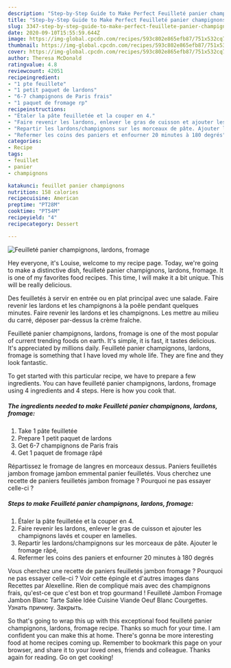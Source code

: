 ```yaml
---
description: "Step-by-Step Guide to Make Perfect Feuilleté panier champignons, lardons, fromage"
title: "Step-by-Step Guide to Make Perfect Feuilleté panier champignons, lardons, fromage"
slug: 3347-step-by-step-guide-to-make-perfect-feuillete-panier-champignons-lardons-fromage
date: 2020-09-10T15:55:59.644Z
image: https://img-global.cpcdn.com/recipes/593c802e865efb87/751x532cq70/feuillete-panier-champignons-lardons-fromage-photo-principale-de-la-recette.jpg
thumbnail: https://img-global.cpcdn.com/recipes/593c802e865efb87/751x532cq70/feuillete-panier-champignons-lardons-fromage-photo-principale-de-la-recette.jpg
cover: https://img-global.cpcdn.com/recipes/593c802e865efb87/751x532cq70/feuillete-panier-champignons-lardons-fromage-photo-principale-de-la-recette.jpg
author: Theresa McDonald
ratingvalue: 4.8
reviewcount: 42051
recipeingredient:
- "1 pte feuillete"
- "1 petit paquet de lardons"
- "6-7 champignons de Paris frais"
- "1 paquet de fromage rp"
recipeinstructions:
- "Étaler la pâte feuilletée et la couper en 4."
- "Faire revenir les lardons, enlever le gras de cuisson et ajouter les champignons lavés et couper en lamelles."
- "Repartir les lardons/champignons sur les morceaux de pâte. Ajouter le fromage râpé,"
- "Refermer les coins des paniers et enfourner 20 minutes à 180 degrés"
categories:
- Recipe
tags:
- feuillet
- panier
- champignons

katakunci: feuillet panier champignons 
nutrition: 158 calories
recipecuisine: American
preptime: "PT28M"
cooktime: "PT54M"
recipeyield: "4"
recipecategory: Dessert

---
```



![Feuilleté panier champignons, lardons, fromage](https://img-global.cpcdn.com/recipes/593c802e865efb87/751x532cq70/feuillete-panier-champignons-lardons-fromage-photo-principale-de-la-recette.jpg)

Hey everyone, it's Louise, welcome to my recipe page. Today, we're going to make a distinctive dish, feuilleté panier champignons, lardons, fromage. It is one of my favorites food recipes. This time, I will make it a bit unique. This will be really delicious.

Des feuilletés à servir en entrée ou en plat principal avec une salade. Faire revenir les lardons et les champignons à la poêle pendant quelques minutes. Faire revenir les lardons et les champignons. Les mettre au milieu du carré, déposer par-dessus la crème fraîche.

Feuilleté panier champignons, lardons, fromage is one of the most popular of current trending foods on earth. It's simple, it is fast, it tastes delicious. It's appreciated by millions daily. Feuilleté panier champignons, lardons, fromage is something that I have loved my whole life. They are fine and they look fantastic.


To get started with this particular recipe, we have to prepare a few ingredients. You can have feuilleté panier champignons, lardons, fromage using 4 ingredients and 4 steps. Here is how you cook that.

<!--inarticleads1-->

##### The ingredients needed to make Feuilleté panier champignons, lardons, fromage:

1. Take 1 pâte feuilletée
1. Prepare 1 petit paquet de lardons
1. Get 6-7 champignons de Paris frais
1. Get 1 paquet de fromage râpé


Répartissez le fromage de langres en morceaux dessus. Paniers feuilletés jambon fromage jambon emmental panier feuilletés. Vous cherchez une recette de paniers feuilletés jambon fromage ? Pourquoi ne pas essayer celle-ci ? 

<!--inarticleads2-->

##### Steps to make Feuilleté panier champignons, lardons, fromage:

1. Étaler la pâte feuilletée et la couper en 4.
1. Faire revenir les lardons, enlever le gras de cuisson et ajouter les champignons lavés et couper en lamelles.
1. Repartir les lardons/champignons sur les morceaux de pâte. Ajouter le fromage râpé,
1. Refermer les coins des paniers et enfourner 20 minutes à 180 degrés


Vous cherchez une recette de paniers feuilletés jambon fromage ? Pourquoi ne pas essayer celle-ci ? Voir cette épingle et d&#39;autres images dans Recettes par Alexelline. Rien de compliqué mais avec des champignons frais, qu&#39;est-ce que c&#39;est bon et trop gourmand ! Feuilleté Jambon Fromage Jambon Blanc Tarte Salée Idée Cuisine Viande Oeuf Blanc Courgettes. Узнать причину. Закрыть. 

So that's going to wrap this up with this exceptional food feuilleté panier champignons, lardons, fromage recipe. Thanks so much for your time. I am confident you can make this at home. There's gonna be more interesting food at home recipes coming up. Remember to bookmark this page on your browser, and share it to your loved ones, friends and colleague. Thanks again for reading. Go on get cooking!
